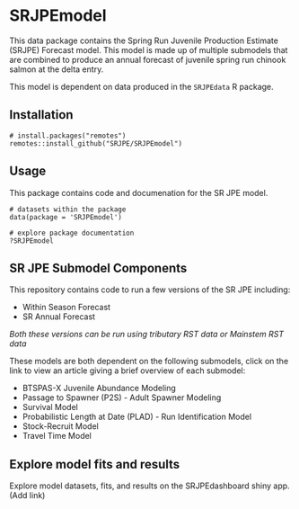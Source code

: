 # SRJPEmodel

This data package contains the Spring Run Juvenile Production Estimate (SRJPE) Forecast model. This model is made up of multiple submodels that are combined to produce an annual forecast of juvenile spring run chinook salmon at the delta entry. 

This model is dependent on data produced in the `SRJPEdata` R package. 

## Installation

```
# install.packages("remotes")
remotes::install_github("SRJPE/SRJPEmodel")
```

## Usage
This package contains code and documenation for the SR JPE model. 

```
# datasets within the package
data(package = 'SRJPEmodel')

# explore package documentation 
?SRJPEmodel
```

## SR JPE Submodel Components 
This repository contains code to run a few versions of the SR JPE including: 

* Within Season Forecast 
* SR Annual Forecast 

*Both these versions can be run using tributary RST data or Mainstem RST data*

These models are both dependent on the following submodels, click on the link to view an article giving a brief overview of each submodel: 

* BTSPAS-X Juvenile Abundance Modeling 
* Passage to Spawner (P2S) - Adult Spawner Modeling 
* Survival Model 
* Probabilistic Length at Date (PLAD) - Run Identification Model 
* Stock-Recruit Model 
* Travel Time Model 

## Explore model fits and results 

Explore model datasets, fits, and results on the SRJPEdashboard shiny app. (Add link)



